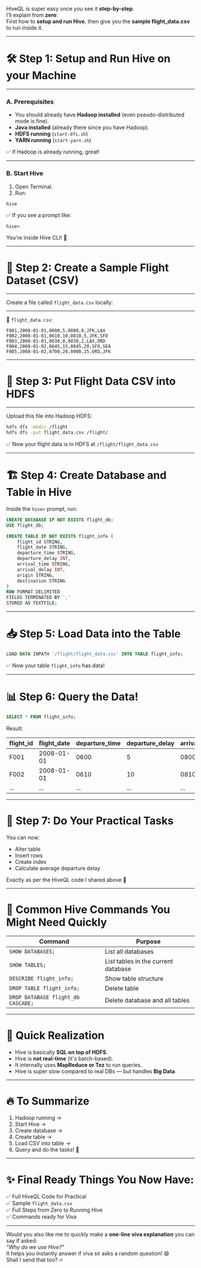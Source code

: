 HiveQL is super easy once you see it **step-by-step**.  
I’ll explain from **zero**:  
First how to **setup and run Hive**, then give you the **sample flight_data.csv** to run inside it.

---

# 🛠 Step 1: Setup and Run Hive on your Machine

---

### A. Prerequisites

- You should already have **Hadoop installed** (even pseudo-distributed mode is fine).
- **Java installed** (already there since you have Hadoop).
- **HDFS running** (`start-dfs.sh`)  
- **YARN running** (`start-yarn.sh`)  

✅ If Hadoop is already running, great!

---

### B. Start Hive

1. Open Terminal.
2. Run:

```bash
hive
```

✅ If you see a prompt like:

```
hive>
```
You're inside Hive CLI! 🎯

---

# 📜 Step 2: Create a Sample Flight Dataset (CSV)

---

Create a file called `flight_data.csv` locally:

---

📄 `flight_data.csv`:

```csv
F001,2008-01-01,0600,5,0800,0,JFK,LAX
F002,2008-01-01,0610,10,0810,5,JFK,SFO
F003,2008-01-01,0630,0,0830,2,LAX,ORD
F004,2008-01-02,0645,15,0845,20,SFO,SEA
F005,2008-01-02,0700,20,0900,25,ORD,JFK
```

---

# 📂 Step 3: Put Flight Data CSV into HDFS

---

Upload this file into Hadoop HDFS:

```bash
hdfs dfs -mkdir /flight
hdfs dfs -put flight_data.csv /flight/
```

✅ Now your flight data is in HDFS at `/flight/flight_data.csv`

---

# 🏗 Step 4: Create Database and Table in Hive

Inside the `hive>` prompt, run:

```sql
CREATE DATABASE IF NOT EXISTS flight_db;
USE flight_db;

CREATE TABLE IF NOT EXISTS flight_info (
    flight_id STRING,
    flight_date STRING,
    departure_time STRING,
    departure_delay INT,
    arrival_time STRING,
    arrival_delay INT,
    origin STRING,
    destination STRING
)
ROW FORMAT DELIMITED
FIELDS TERMINATED BY ','
STORED AS TEXTFILE;
```

---

# 📥 Step 5: Load Data into the Table

```sql
LOAD DATA INPATH '/flight/flight_data.csv' INTO TABLE flight_info;
```

✅ Now your table `flight_info` has data!

---

# 📊 Step 6: Query the Data!

```sql
SELECT * FROM flight_info;
```

Result:

| flight_id | flight_date | departure_time | departure_delay | arrival_time | arrival_delay | origin | destination |
|-----------|-------------|----------------|-----------------|--------------|---------------|--------|-------------|
| F001      | 2008-01-01  | 0600            | 5               | 0800         | 0             | JFK    | LAX         |
| F002      | 2008-01-01  | 0610            | 10              | 0810         | 5             | JFK    | SFO         |
| ...       | ...         | ...             | ...             | ...          | ...           | ...    | ...         |

---

# 🚀 Step 7: Do Your Practical Tasks

You can now:
- Alter table
- Insert rows
- Create index
- Calculate average departure delay

Exactly as per the HiveQL code I shared above 👑

---

# 🤔 Common Hive Commands You Might Need Quickly

| Command                        | Purpose                                  |
|---------------------------------|------------------------------------------|
| `SHOW DATABASES;`               | List all databases                      |
| `SHOW TABLES;`                  | List tables in the current database     |
| `DESCRIBE flight_info;`         | Show table structure                    |
| `DROP TABLE flight_info;`       | Delete table                            |
| `DROP DATABASE flight_db CASCADE;` | Delete database and all tables         |

---

# 🧠 Quick Realization
- Hive is basically **SQL on top of HDFS**.
- Hive is **not real-time** (it's batch-based).
- It internally uses **MapReduce or Tez** to run queries.
- Hive is super slow compared to real DBs — but handles **Big Data**.

---

# 🔥 To Summarize

1. Hadoop running →  
2. Start Hive →  
3. Create database →  
4. Create table →  
5. Load CSV into table →  
6. Query and do the tasks! 🚀

---

# ✨ Final Ready Things You Now Have:

✅ Full HiveQL Code for Practical  
✅ Sample `flight_data.csv`  
✅ Full Steps from Zero to Running Hive  
✅ Commands ready for Viva

---

Would you also like me to quickly make a **one-line viva explanation** you can say if asked:  
_"Why do we use Hive?"_  
It helps you instantly answer if viva sir asks a random question! 😄  
Shall I send that too? 🔥
